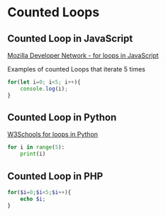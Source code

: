 # Counted Loops

## Counted Loop in JavaScript

[Mozilla Developer Network - for loops in JavaScript](https://developer.mozilla.org/en-US/docs/Web/JavaScript/Reference/Statements/for)

Examples of counted Loops that iterate 5 times

```javascript
for(let i=0; i<5; i++){
    console.log(i);
}
```

## Counted Loop in Python

[W3Schools for loops in Python](https://www.w3schools.com/python/python_for_loops.asp)

```python
for i in range(5):
    print(i)
```

## Counted Loop in PHP

```php
for($i=0;$i<5;$i++){
    echo $i;
}
```
